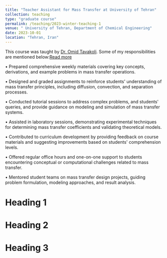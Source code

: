 ```yaml
---
title: "Teacher Assistant for Mass Transfer at University of Tehran"
collection: teaching
type: "graduate course"
permalink: /teaching/2023-winter-teaching-1
venue: " University of Tehran, Department of Chemical Engineering"
date: 2023-10-01
location: "Tehran, Iran"
---
```

This course was taught by <a href="https://scholar.google.com/citations?user=IVZdp4MAAAAJ&hl=en">Dr. Omid Tavakoli</a>. Some of my responsibilities are mentioned below:<a href="https://shahabdavoudi.github.io/teaching/2014-spring-teaching-1.md" rel="permalink">Read more</a>

•	Prepared comprehensive weekly materials covering key concepts, derivations, and example problems in mass transfer operations.

•	Designed and graded assignments to reinforce students' understanding of mass transfer principles, including diffusion, convection, and separation processes.

•	Conducted tutorial sessions to address complex problems, and students' queries, and provide guidance on modeling and simulation of mass transfer systems.

•	Assisted in laboratory sessions, demonstrating experimental techniques for determining mass transfer coefficients and validating theoretical models.

•	Contributed to curriculum development by providing feedback on course materials and suggesting improvements based on students' comprehension levels.

•	Offered regular office hours and one-on-one support to students encountering conceptual or computational challenges related to mass transfer.

•	Mentored student teams on mass transfer design projects, guiding problem formulation, modeling approaches, and result analysis.


Heading 1
======

Heading 2
======

Heading 3
======
